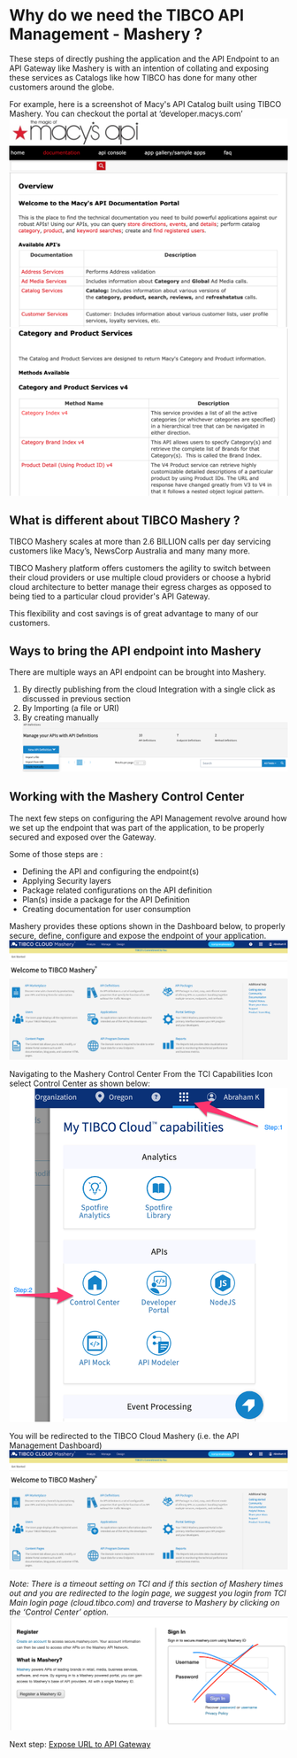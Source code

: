 # Why do we need the TIBCO API Management - Mashery ?

These steps of directly pushing the application and the API Endpoint to an API Gateway like Mashery is with an intention of collating and exposing these services as Catalogs like how TIBCO has done for many other customers around the globe.

For example, here is a screenshot of Macy's API Catalog built using TIBCO Mashery.
You can checkout the portal at ‘developer.macys.com’
![MASHDD](/images/masherydeepdive/1.png)
![MASHDD](/images/masherydeepdive/2.png)

## What is different about TIBCO Mashery ?

TIBCO Mashery scales at more than 2.6 BILLION calls per day servicing customers like Macy’s, NewsCorp Australia and many many more.

TIBCO Mashery platform offers customers the agility to switch between their cloud providers or use multiple cloud providers or choose a hybrid cloud architecture to better manage their egress charges as opposed to being tied to a particular cloud provider's API Gateway.

This flexibility and cost savings is of great advantage to many of our customers.

## Ways to bring the API endpoint into Mashery
There are multiple ways an API endpoint can be brought into Mashery.

1. By directly publishing from the cloud Integration with a single click as discussed in previous section
2. By Importing (a file or URI)
3. By creating manually
![MASHDD](/images/masherydeepdive/3.png)

## Working with the Mashery Control Center
The next few steps on configuring the API Management revolve around how we set up the endpoint that was part of the application, to be properly secured and exposed over the Gateway.

Some of those steps are :
- Defining the API and configuring the endpoint(s)
- Applying Security layers
- Package related configurations on the API definition
- Plan(s) inside a package for the API Definition
- Creating documentation for user consumption

Mashery provides these options shown in the Dashboard below, to properly secure, define, configure and expose the endpoint of your application.
![MASHDD](/images/masherydeepdive/4.png)

Navigating to the Mashery Control Center
From the TCI Capabilities Icon select Control Center as shown below:
![MASHDD](/images/masherydeepdive/5.png)

You will be redirected to the TIBCO Cloud Mashery (i.e. the API Management Dashboard)
![MASHDD](/images/masherydeepdive/6.png)

*Note: There is a timeout setting on TCI and if this section of Mashery times out and you are redirected to the login page, we suggest you login from TCI Main login page (cloud.tibco.com) and traverse to Mashery by clicking on the ‘Control Center’ option.*
![MASHDD](/images/masherydeepdive/7.png)

Next step: [Expose URL to API Gateway](3.TCE.md)
